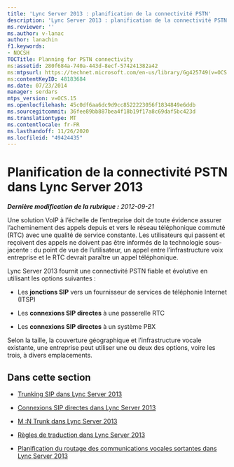 ```yaml
---
title: 'Lync Server 2013 : planification de la connectivité PSTN'
description: 'Lync Server 2013 : planification de la connectivité PSTN.'
ms.reviewer: ''
ms.author: v-lanac
author: lanachin
f1.keywords:
- NOCSH
TOCTitle: Planning for PSTN connectivity
ms:assetid: 280f684a-740a-443d-8ecf-574241382a42
ms:mtpsurl: https://technet.microsoft.com/en-us/library/Gg425749(v=OCS.15)
ms:contentKeyID: 48183684
ms.date: 07/23/2014
manager: serdars
mtps_version: v=OCS.15
ms.openlocfilehash: 45c0df6aa6dc9d9cc8522223056f1834849e6ddb
ms.sourcegitcommit: 36fee89bb887bea4f18b19f17a8c69daf5bc423d
ms.translationtype: MT
ms.contentlocale: fr-FR
ms.lasthandoff: 11/26/2020
ms.locfileid: "49424435"
---
```

# <a name="planning-for-pstn-connectivity-in-lync-server-2013"></a>Planification de la connectivité PSTN dans Lync Server 2013

<div data-xmlns="http://www.w3.org/1999/xhtml">

<div class="topic" data-xmlns="http://www.w3.org/1999/xhtml" data-msxsl="urn:schemas-microsoft-com:xslt" data-cs="https://msdn.microsoft.com/">

<div data-asp="https://msdn2.microsoft.com/asp">



</div>

<div id="mainSection">

<div id="mainBody">

<span> </span>

_**Dernière modification de la rubrique :** 2012-09-21_

Une solution VoIP à l’échelle de l’entreprise doit de toute évidence assurer l’acheminement des appels depuis et vers le réseau téléphonique commuté (RTC) avec une qualité de service constante. Les utilisateurs qui passent et reçoivent des appels ne doivent pas être informés de la technologie sous-jacente : du point de vue de l’utilisateur, un appel entre l’infrastructure voix entreprise et le RTC devrait paraître un appel téléphonique.

Lync Server 2013 fournit une connectivité PSTN fiable et évolutive en utilisant les options suivantes :

  - Les **jonctions SIP** vers un fournisseur de services de téléphonie Internet (ITSP)

  - Les **connexions SIP directes** à une passerelle RTC

  - Les **connexions SIP directes** à un système PBX

Selon la taille, la couverture géographique et l’infrastructure vocale existante, une entreprise peut utiliser une ou deux des options, voire les trois, à divers emplacements.

<div>

## <a name="in-this-section"></a>Dans cette section

  - [Trunking SIP dans Lync Server 2013](lync-server-2013-sip-trunking.md)

  - [Connexions SIP directes dans Lync Server 2013](lync-server-2013-direct-sip-connections.md)

  - [M :N Trunk dans Lync Server 2013](lync-server-2013-m-n-trunk.md)

  - [Règles de traduction dans Lync Server 2013](lync-server-2013-translation-rules.md)

  - [Planification du routage des communications vocales sortantes dans Lync Server 2013](lync-server-2013-planning-outbound-voice-routing.md)

</div>

</div>

<span> </span>

</div>

</div>

</div>

